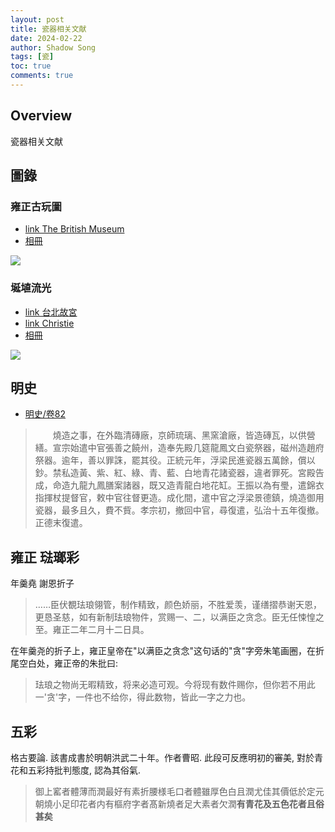 ```yaml
---
layout: post
title: 瓷器相关文献
date: 2024-02-22
author: Shadow Song
tags: [瓷]
toc: true
comments: true
---
```


## Overview

瓷器相关文献

## 圖錄

### 雍正古玩圖

- [link The British Museum](https://www.britishmuseum.org/collection/object/A_PDF-X-01)
- [相冊](https://photos.app.goo.gl/xacFuimB1MZhVEmo7)

![](https://lh3.googleusercontent.com/pw/AP1GczMqocpZwyxj32nkMrhWEOizpG8Xzfd0MhJlYMwdLWcQEVvhTw93TNQP24BPOVqXJ23Kw0gXBvkYkSPxI2dmZCaGTV0ijxAVsU7sBn2ixfHDgKIn7MmelALFfv0o5XojP-MzNlkx3qA1rMP3xe9JkjAKNQ=w1692-h1294-s-no-gm?authuser=0)

### 埏埴流光


- [link 台北故宮](https://theme.npm.edu.tw/opendata/DigitImageSets.aspx?sNo=04013436)
- [link Christie](https://www.christies.com/zh/lot/lot-6263707?ldp_breadcrumb=back)
- [相冊](https://photos.app.goo.gl/hi41LP2TRQzXfg1p9)

![](https://lh3.googleusercontent.com/pw/AP1GczNHV7UuoQQ-vJyhnGlu08guAbvYR9dZgKUUEg3iM4ah7NpBH5R9WbMf4kQN9QfQhpPBmlNSi0efScQrn-LGpA_yy019Mbs9ngFSJwdiRgv_udyokexn1Pw5tucOgMu08O4JdkVYDINBg44S17c-YBK7JQ=w1053-h1294-s-no-gm?authuser=0)

## 明史

- [明史/卷82](https://zh.wikisource.org/wiki/%E6%98%8E%E5%8F%B2/%E5%8D%B782)

> 　　燒造之事，在外臨清磚廠，京師琉璃、黑窯滄廠，皆造磚瓦，以供營繕。宣宗始遣中官張善之饒州，造奉先殿几筵龍鳳文白瓷祭器，磁州造趙府祭器。逾年，善以罪誅，罷其役。正統元年，浮梁民進瓷器五萬餘，償以鈔。禁私造黃、紫、紅、綠、青、藍、白地青花諸瓷器，違者罪死。宮殿告成，命造九龍九鳳膳案諸器，既又造青龍白地花缸。王振以為有璺，遣錦衣指揮杖提督官，敕中官往督更造。成化間，遣中官之浮梁景德鎮，燒造御用瓷器，最多且久，費不貲。孝宗初，撤回中官，尋復遣，弘治十五年復撤。正德末復遣。


## 雍正 琺瑯彩

年羹堯 謝恩折子

> ……臣伏覩珐琅翎管，制作精致，颜色娇丽，不胜爱羡，谨缮摺恭谢天恩，更恳圣慈，如有新制珐琅物件，赏赐一、二，以满臣之贪念。臣无任悚惶之至。雍正二年二月十二日具。

在年羹尧的折子上，雍正皇帝在"以满臣之贪念"这句话的"贪"字旁朱笔画圈，在折尾空白处，雍正帝的朱批曰:

> 珐琅之物尚无暇精致，将来必造可观。今将现有数件赐你，但你若不用此一'贪'字，一件也不给你，得此数物，皆此一字之力也。


## 五彩

格古要論. 該書成書於明朝洪武二十年。作者曹昭. 此段可反應明初的審美, 對於青花和五彩持批判態度, 認為其俗氣. 

> 御上窰者體薄而潤最好有素折腰様毛口者體雖厚色白且潤尤佳其價低於定元朝燒小足印花者内有樞府字者髙新燒者足大素者欠潤**有青花及五色花者且俗甚矣**